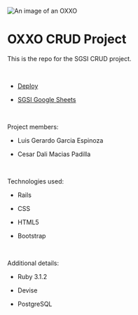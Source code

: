 
![An image of an OXXO](https://preview.redd.it/3x7ixf3rosu81.jpg?auto=webp&s=cd494270fda2ad73a703a9c90304223023636acc)
# OXXO CRUD Project


This is the repo for the SGSI CRUD project.

  <br />
  
  * <a href="https://sgsi-oxxo.fly.dev/">Deploy</a>
  
  * <a href="https://docs.google.com/spreadsheets/d/1ng7CEu7crfWNX_wO2Ht7TqnBZqvvBC6r_-dlnbyy79o/edit?usp=sharing">SGSI Google Sheets</a>

 
  <br />

Project members:

 * Luis Gerardo Garcia Espinoza

 * Cesar Dali Macias Padilla

 <br />

Technologies used:
 * Rails
 
 * CSS
 
 * HTML5
 
 * Bootstrap
 
 <br />

 
Additional details:

* Ruby 3.1.2

* Devise

* PostgreSQL

